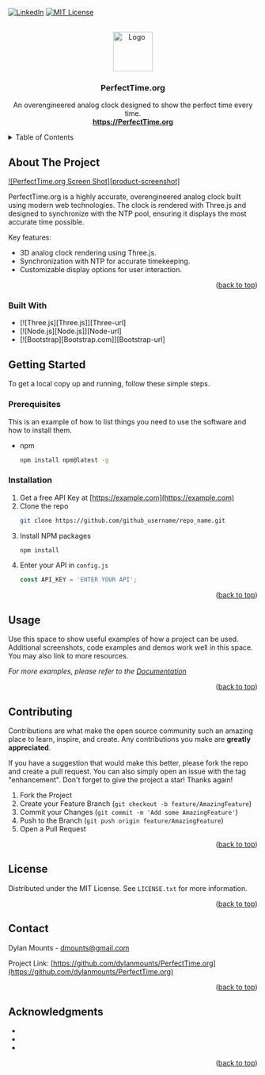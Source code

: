 <a name="readme-top"></a>
<!-- PROJECT SHIELDS -->
[![LinkedIn][linkedin-shield]][linkedin-url]
[![MIT License][license-shield]][license-url]


<!-- PROJECT LOGO -->
<br />
<div align="center">
  <a href="https://github.com/dylanmounts/PerfectTime.org">
    <img src="images/logo.png" alt="Logo" width="80" height="80">
  </a>

  <h3 align="center">PerfectTime.org</h3>

  <p align="center">
    An overengineered analog clock designed to show the perfect time every time.
    <br />
    <a href="https://PerfectTime.org"><strong>https://PerfectTime.org</strong></a>
  </p>
</div>

<!-- TABLE OF CONTENTS -->
<details>
  <summary>Table of Contents</summary>
  <ol>
    <li><a href="#about-the-project">About The Project</a></li>
    <li>
      <a href="#getting-started">Getting Started</a>
      <ul>
        <li><a href="#prerequisites">Prerequisites</a></li>
        <li><a href="#installation">Installation</a></li>
      </ul>
    </li>
    <li><a href="#contributing">Contributing</a></li>
    <li><a href="#license">License</a></li>
    <li><a href="#contact">Contact</a></li>
    <li><a href="#acknowledgments">Acknowledgments</a></li>
  </ol>
</details>

<!-- ABOUT THE PROJECT -->
## About The Project

[![PerfectTime.org Screen Shot][product-screenshot]](https://PerfectTime.org)

PerfectTime.org is a highly accurate, overengineered analog clock built using modern web technologies. The clock is rendered with Three.js and designed to synchronize with the NTP pool, ensuring it displays the most accurate time possible.

Key features:
* 3D analog clock rendering using Three.js.
* Synchronization with NTP for accurate timekeeping.
* Customizable display options for user interaction.

<p align="right">(<a href="#readme-top">back to top</a>)</p>

### Built With

* [![Three.js][Three.js]][Three-url]
* [![Node.js][Node.js]][Node-url]
* [![Bootstrap][Bootstrap.com]][Bootstrap-url]



<!-- GETTING STARTED -->
## Getting Started

To get a local copy up and running, follow these simple steps.

### Prerequisites

This is an example of how to list things you need to use the software and how to install them.
* npm
  ```sh
  npm install npm@latest -g
  ```

### Installation

1. Get a free API Key at [https://example.com](https://example.com)
2. Clone the repo
   ```sh
   git clone https://github.com/github_username/repo_name.git
   ```
3. Install NPM packages
   ```sh
   npm install
   ```
4. Enter your API in `config.js`
   ```js
   const API_KEY = 'ENTER YOUR API';
   ```

<p align="right">(<a href="#readme-top">back to top</a>)</p>



<!-- USAGE EXAMPLES -->
## Usage

Use this space to show useful examples of how a project can be used. Additional screenshots, code examples and demos work well in this space. You may also link to more resources.

_For more examples, please refer to the [Documentation](https://example.com)_

<p align="right">(<a href="#readme-top">back to top</a>)</p>



<!-- CONTRIBUTING -->
## Contributing

Contributions are what make the open source community such an amazing place to learn, inspire, and create. Any contributions you make are **greatly appreciated**.

If you have a suggestion that would make this better, please fork the repo and create a pull request. You can also simply open an issue with the tag "enhancement".
Don't forget to give the project a star! Thanks again!

1. Fork the Project
2. Create your Feature Branch (`git checkout -b feature/AmazingFeature`)
3. Commit your Changes (`git commit -m 'Add some AmazingFeature'`)
4. Push to the Branch (`git push origin feature/AmazingFeature`)
5. Open a Pull Request

<p align="right">(<a href="#readme-top">back to top</a>)</p>



<!-- LICENSE -->
## License

Distributed under the MIT License. See `LICENSE.txt` for more information.

<p align="right">(<a href="#readme-top">back to top</a>)</p>



<!-- CONTACT -->
## Contact

Dylan Mounts - dmounts@gmail.com

Project Link: [https://github.com/dylanmounts/PerfectTime.org](https://github.com/dylanmounts/PerfectTime.org)

<p align="right">(<a href="#top">back to top</a>)</p>



<!-- ACKNOWLEDGMENTS -->
## Acknowledgments

* []()
* []()
* []()

<p align="right">(<a href="#readme-top">back to top</a>)</p>



<!-- MARKDOWN LINKS & IMAGES -->
[license-shield]: https://img.shields.io/github/license/github_username/repo_name.svg?style=for-the-badge
[license-url]: https://github.com/github_username/repo_name/blob/master/LICENSE.txt
[linkedin-shield]: https://img.shields.io/badge/-LinkedIn-black.svg?style=for-the-badge&logo=linkedin&colorB=555
[linkedin-url]: https://linkedin.com/in/dylan-mounts
[product-logo]: 
[product-screenshot]: 
